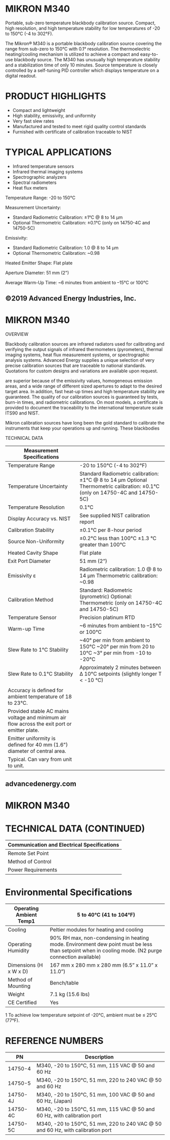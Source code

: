 # MIKRON M340

Portable, sub-zero temperature blackbody calibration source. Compact, high resolution, and high temperature stability for low temperatures of -20 to 150°C (-4 to 302°F).

The Mikron® M340 is a portable blackbody calibration source covering the range from sub-zero to 150°C with 0.1° resolution. The thermoelectric heating/cooling mechanism is utilized to achieve a compact and easy-to-use blackbody source. The M340 has unusually high temperature stability and a stabilization time of only 10 minutes. Source temperature is closely controlled by a self-tuning PID controller which displays temperature on a digital readout.

# PRODUCT HIGHLIGHTS

- Compact and lightweight
- High stability, emissivity, and uniformity
- Very fast slew rates
- Manufactured and tested to meet rigid quality control standards
- Furnished with certificate of calibration traceable to NIST

# TYPICAL APPLICATIONS

- Infrared temperature sensors
- Infrared thermal imaging systems
- Spectrographic analyzers
- Spectral radiometers
- Heat flux meters

Temperature Range: -20 to 150°C

Measurement Uncertainty:

- Standard Radiometric Calibration: ±1°C @ 8 to 14 μm
- Optional Thermometric Calibration: ±0.1°C (only on 14750-4C and 14750-5C)

Emissivity:

- Standard Radiometric Calibration: 1.0 @ 8 to 14 μm
- Optional Thermometric Calibration: ~0.98

Heated Emitter Shape: Flat plate

Aperture Diameter: 51 mm (2")

Average Warm-Up Time: ~6 minutes from ambient to –15°C or 100°C

©2019 Advanced Energy Industries, Inc.
---
# MIKRON M340

OVERVIEW

Blackbody calibration sources are infrared radiators used for calibrating and verifying the output signals of infrared thermometers (pyrometers), thermal imaging systems, heat flux measurement systems, or spectrographic analysis systems. Advanced Energy supplies a unique selection of very precise calibration sources that are traceable to national standards. Quotations for custom designs and variations are available upon request.

are superior because of the emissivity values, homogeneous emission areas, and a wide range of different sized apertures to adapt to the desired target area. In addition, fast heat-up times and high temperature stability are guaranteed. The quality of our calibration sources is guaranteed by tests, burn-in times, and radiometric calibrations. On most models, a certificate is provided to document the traceability to the international temperature scale ITS90 and NIST.

Mikron calibration sources have long been the gold standard to calibrate the instruments that keep your operations up and running. These blackbodies

TECHNICAL DATA

|Measurement Specifications| |
|---|---|
|Temperature Range|-20 to 150°C (-4 to 302°F)|
|Temperature Uncertainty|Standard Radiometric calibration: ±1°C @ 8 to 14 μm Optional Thermometric calibration: ±0.1°C (only on 14750-4C and 14750-5C)|
|Temperature Resolution|0.1°C|
|Display Accuracy vs. NIST|See supplied NIST calibration report|
|Calibration Stability|±0.1°C per 8-hour period|
|Source Non-Uniformity|±0.2°C less than 100°C ±1.3 °C greater than 100°C|
|Heated Cavity Shape|Flat plate|
|Exit Port Diameter|51 mm (2”)|
|Emissivity ε|Radiometric calibration: 1.0 @ 8 to 14 μm Thermometric calibration: ~0.98|
|Calibration Method|Standard: Radiometric (pyrometric) Optional: Thermometric (only on 14750-4C and 14750-5C)|
|Temperature Sensor|Precision platinum RTD|
|Warm-up Time|~6 minutes from ambient to –15°C or 100°C|
|Slew Rate to 1°C Stability|~40° per min from ambient to 150°C ~20° per min from 20 to 10°C ~3° per min from -10 to -20°C|
|Slew Rate to 0.1°C Stability|Approximately 2 minutes between Δ 10°C setpoints (slightly longer T < -10 °C)|
| | |
|Accuracy is defined for ambient temperature of 18 to 23°C.| |
|Provided stable AC mains voltage and minimum air flow across the exit port or emitter plate.| |
|Emitter uniformity is defined for 40 mm (1.6") diameter of central area.| |
|Typical. Can vary from unit to unit.| |

advancedenergy.com
---
# MIKRON M340

# TECHNICAL DATA (CONTINUED)

|Communication and Electrical Specifications|
|---|
|Remote Set Point|Via RS232|
|Method of Control|Digital self tuning PID controller|
|Power Requirements|115 VAC 50 and 60 Hz, 300 W maximum (optional 100 or 230 VAC)|

# Environmental Specifications

|Operating Ambient Temp1|5 to 40°C (41 to 104°F)|
|---|---|
|Cooling|Peltier modules for heating and cooling|
|Operating Humidity|90% RH max, non-condensing in heating mode. Environment dew point must be less than setpoint when in cooling mode. (N2 purge connection available)|
|Dimensions (H x W x D)|167 mm x 280 mm x 280 mm (6.5” x 11.0” x 11.0”)|
|Method of Mounting|Bench/table|
|Weight|7.1 kg (15.6 lbs)|
|CE Certified|Yes|

1  To achieve low temperature setpoint of -20°C, ambient must be ≤ 25°C (77°F).

# REFERENCE NUMBERS

|PN|Description|
|---|---|
|14750-4|M340, -20 to 150°C, 51 mm, 115 VAC @ 50 and 60 Hz|
|14750-5|M340, -20 to 150°C, 51 mm, 220 to 240 VAC @ 50 and 60 Hz|
|14750-4J|M340, -20 to 150°C, 51 mm, 100 VAC @ 50 and 60 Hz, (Japan)|
|14750-4C|M340, -20 to 150°C, 51 mm, 115 VAC @ 50 and 60 Hz, with calibration port|
|14750-5C|M340, -20 to 150°C, 51 mm, 220 to 240 VAC @ 50 and 60 Hz, with calibration port|